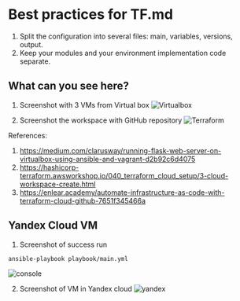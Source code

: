 # Best practices for TF.md

1. Split the configuration into several files: main, variables, versions, output.
2. Keep your modules and your environment implementation code separate.

## What can you see here?

1. Screenshot with 3 VMs from Virtual box
![Virtualbox](https://github.com/NastyRu/DevOps_labs/blob/lab4/terraform/virtualbox.png)

2. Screenshot the workspace with GitHub repository
![Terraform](https://github.com/NastyRu/DevOps_labs/blob/lab4/terraform/terraform.png)

References:
1. https://medium.com/clarusway/running-flask-web-server-on-virtualbox-using-ansible-and-vagrant-d2b92c6d4075
2. https://hashicorp-terraform.awsworkshop.io/040_terraform_cloud_setup/3-cloud-workspace-create.html
3. https://enlear.academy/automate-infrastructure-as-code-with-terraform-cloud-github-7651f345466a

## Yandex Cloud VM

1. Screenshot of success run
```sh
ansible-playbook playbook/main.yml
```
![console](https://github.com/NastyRu/DevOps_labs/blob/lab5/terraform/console.png)

2. Screenshot of VM in Yandex cloud
![yandex](https://github.com/NastyRu/DevOps_labs/blob/lab5/terraform/yandex.png)
